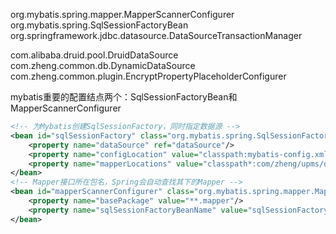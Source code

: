 
org.mybatis.spring.mapper.MapperScannerConfigurer
org.mybatis.spring.SqlSessionFactoryBean
org.springframework.jdbc.datasource.DataSourceTransactionManager

com.alibaba.druid.pool.DruidDataSource
com.zheng.common.db.DynamicDataSource
com.zheng.common.plugin.EncryptPropertyPlaceholderConfigurer



mybatis重要的配置结点两个：SqlSessionFactoryBean和MapperScannerConfigurer

```xml
<!-- 为Mybatis创建SqlSessionFactory，同时指定数据源 -->
<bean id="sqlSessionFactory" class="org.mybatis.spring.SqlSessionFactoryBean">
    <property name="dataSource" ref="dataSource"/>
    <property name="configLocation" value="classpath:mybatis-config.xml"/>
    <property name="mapperLocations" value="classpath*:com/zheng/upms/dao/mapper/*Mapper.xml"/>
</bean>
<!-- Mapper接口所在包名，Spring会自动查找其下的Mapper -->
<bean id="mapperScannerConfigurer" class="org.mybatis.spring.mapper.MapperScannerConfigurer">
    <property name="basePackage" value="**.mapper"/>
    <property name="sqlSessionFactoryBeanName" value="sqlSessionFactory"/>
</bean>
```

